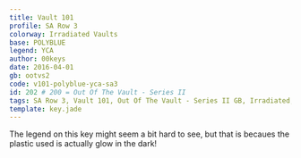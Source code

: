 ```yaml
---
title: Vault 101
profile: SA Row 3
colorway: Irradiated Vaults
base: POLYBLUE
legend: YCA
author: 00keys
date: 2016-04-01
gb: ootvs2
code: v101-polyblue-yca-sa3
id: 202 # 200 = Out Of The Vault - Series II
tags: SA Row 3, Vault 101, Out Of The Vault - Series II GB, Irradiated, Irradiated Vaults Kit
template: key.jade
---
```


The legend on this key might seem a bit hard to see, but that is becaues the plastic used is actually glow in the dark!

